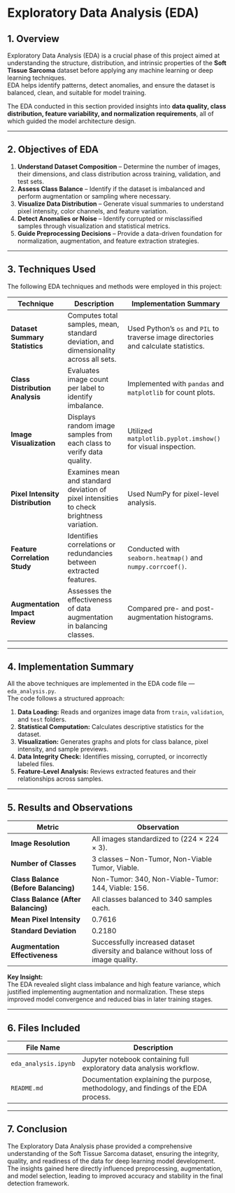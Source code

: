# Exploratory Data Analysis (EDA)

## 1. Overview

Exploratory Data Analysis (EDA) is a crucial phase of this project aimed at understanding the structure, distribution, and intrinsic properties of the **Soft Tissue Sarcoma** dataset before applying any machine learning or deep learning techniques.  
EDA helps identify patterns, detect anomalies, and ensure the dataset is balanced, clean, and suitable for model training.

The EDA conducted in this section provided insights into **data quality, class distribution, feature variability, and normalization requirements**, all of which guided the model architecture design.

---

## 2. Objectives of EDA

1. **Understand Dataset Composition** – Determine the number of images, their dimensions, and class distribution across training, validation, and test sets.  
2. **Assess Class Balance** – Identify if the dataset is imbalanced and perform augmentation or sampling where necessary.  
3. **Visualize Data Distribution** – Generate visual summaries to understand pixel intensity, color channels, and feature variation.  
4. **Detect Anomalies or Noise** – Identify corrupted or misclassified samples through visualization and statistical metrics.  
5. **Guide Preprocessing Decisions** – Provide a data-driven foundation for normalization, augmentation, and feature extraction strategies.

---

## 3. Techniques Used

The following EDA techniques and methods were employed in this project:

| Technique | Description | Implementation Summary |
|------------|-------------|-------------------------|
| **Dataset Summary Statistics** | Computes total samples, mean, standard deviation, and dimensionality across all sets. | Used Python’s `os` and `PIL` to traverse image directories and calculate statistics. |
| **Class Distribution Analysis** | Evaluates image count per label to identify imbalance. | Implemented with `pandas` and `matplotlib` for count plots. |
| **Image Visualization** | Displays random image samples from each class to verify data quality. | Utilized `matplotlib.pyplot.imshow()` for visual inspection. |
| **Pixel Intensity Distribution** | Examines mean and standard deviation of pixel intensities to check brightness variation. | Used NumPy for pixel-level analysis. |
| **Feature Correlation Study** | Identifies correlations or redundancies between extracted features. | Conducted with `seaborn.heatmap()` and `numpy.corrcoef()`. |
| **Augmentation Impact Review** | Assesses the effectiveness of data augmentation in balancing classes. | Compared pre- and post-augmentation histograms. |

---

## 4. Implementation Summary

All the above techniques are implemented in the EDA code file — `eda_analysis.py`.  
The code follows a structured approach:

1. **Data Loading:** Reads and organizes image data from `train`, `validation`, and `test` folders.  
2. **Statistical Computation:** Calculates descriptive statistics for the dataset.  
3. **Visualization:** Generates graphs and plots for class balance, pixel intensity, and sample previews.  
4. **Data Integrity Check:** Identifies missing, corrupted, or incorrectly labeled files.  
5. **Feature-Level Analysis:** Reviews extracted features and their relationships across samples.

---

## 5. Results and Observations

| Metric | Observation |
|--------|--------------|
| **Image Resolution** | All images standardized to (224 × 224 × 3). |
| **Number of Classes** | 3 classes – Non-Tumor, Non-Viable Tumor, Viable. |
| **Class Balance (Before Balancing)** | Non-Tumor: 340, Non-Viable-Tumor: 144, Viable: 156. |
| **Class Balance (After Balancing)** | All classes balanced to 340 samples each. |
| **Mean Pixel Intensity** | 0.7616 |
| **Standard Deviation** | 0.2180 |
| **Augmentation Effectiveness** | Successfully increased dataset diversity and balance without loss of image quality. |

**Key Insight:**  
The EDA revealed slight class imbalance and high feature variance, which justified implementing augmentation and normalization. These steps improved model convergence and reduced bias in later training stages.

---

## 6. Files Included

| File Name | Description |
|------------|-------------|
| `eda_analysis.ipynb` | Jupyter notebook containing full exploratory data analysis workflow. |
| `README.md` | Documentation explaining the purpose, methodology, and findings of the EDA process. |

---

## 7. Conclusion

The Exploratory Data Analysis phase provided a comprehensive understanding of the Soft Tissue Sarcoma dataset, ensuring the integrity, quality, and readiness of the data for deep learning model development.  
The insights gained here directly influenced preprocessing, augmentation, and model selection, leading to improved accuracy and stability in the final detection framework.
